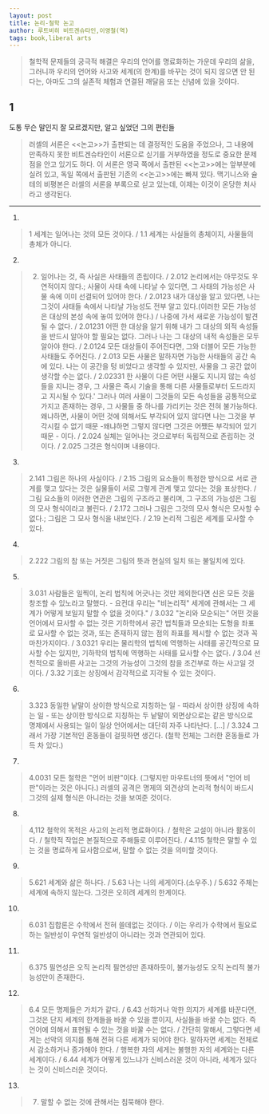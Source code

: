 ```yaml
---
layout: post
title: 논리-철학 논고
author: 루트비히 비트겐슈타인,이영철(역)
tags: book,liberal arts
---
```


> 철학적 문제들의 궁극적 해결은 우리의 언어를 명료화하는 가운데 우리의 삶을, 그러니까 우리의 언어와 사고와 세계(의 한계)를 바꾸는 것이 되지 않으면 안 된다는, 아마도 그의 실존적 체험과 연결된 깨달음 또는 신념에 있을 것이다.

## 1
도통 무슨 말인지 잘 모르겠지만, 알고 싶었던 그의 편린들

> 러셀의 서론은 <<논고>>가 출판되는 데 결정적인 도움을 주었으나, 그 내용에 만족하지 못한 비트겐슈타인이 서론으로 싣기를 거부하였을 정도로 중요한 문제점을 안고 있기도 하다. 이 서론은 영국 쪽에서 출판된 <<논고>>에는 앞부분에 실려 있고, 독일 쪽에서 출판된 기존의 <<논고>>에는 빠져 있다. 맥기니스와 슐테의 비평본은 러셀의 서론을 부록으로 싣고 있는데, 이제는 이것이 온당한 처사라고 생각된다.

- - -

1. 
> 1 세계는 일어나는 것의 모든 것이다. / 1.1 세계는 사실들의 총체이지, 사물들의 총체가 아니다.
 
2. 
> 2. 일어나는 것, 즉 사실은 사태들의 존립이다. / 2.012 논리에서는 아무것도 우연적이지 않다.; 사물이 사태 속에 나타날 수 있다면, 그 사태의 가능성은 사물 속에 이미 선결되어 있어야 한다. / 2.0123 내가 대상을 알고 있다면, 나는 그것이 사태들 속에서 나타날 가능성도 전부 알고 있다.(이러한 모든 가능성은 대상의 본성 속에 놓여 있어야 한다.) /  나중에 가서 새로운 가능성이 발견될 수 없다. / 2.01231 어떤 한 대상을 알기 위해 내가 그 대상의 외적 속성들을 반드시 알아야 할 필요는 없다. 그러나 나는 그 대상의 내적 속성들은 모두 알아야 한다. / 2.0124 모든 대상들이 주어진다면, 그와 더블어 모든 가능한 사태들도 주어진다. / 2.013 모든 사물은 말하자면 가능한 사태들의 공간 속에 있다. 나는 이 공간을 텅 비었다고 생각할 수 있지만, 사물을 그 공간 없이 생각할 수는 없다. / 2.02331 한 사물이 다른 어떤 사물도 지니지 않는 속성들을 지니는 경우, 그 사물은 즉시 기술을 통해 다른 사물들로부터 도드라지고 지시될 수 있다.' 그러나 여러 사물이 그것들의 모든 속성들을 공통적으로 가지고 존재하는 경우, 그 사물들 중 하나를 가리키는 것은 전혀 불가능하다. 왜냐하면, 사물이 어떤 것에 의해서도 부각되어 있지 않다면 나는 그것을 부각시킬 수 없기 때문 -왜냐하면 그렇지 않다면 그것은 어쨌든 부각되어 있기 때문 - 이다. / 2.024 실체는 일어나는 것으로부터 독립적으로 존립하는 것이다. / 2.025 그것은 형식이며 내용이다.

3. 
> 2.141 그림은 하나의 사실이다. / 2.15 그림의 요소들이 특정한 방식으로 서로 관게를 맺고 있다는 것은 실물들이 서로 그렇게 관계 맺고 있다는 것을 표상한다. / 그림 요소들의 이러한 연관은 그림의 구조라고 불리며, 그 구조의 가능성은 그림의 모사 형식이라고 불린다. / 2.172 그러나 그림은 그것의 모사 형식은 모사할 수 없다.; 그림은 그 모사 형식을 내보인다. / 2.19 논리적 그림은 세계를 모사할 수 있다.

4. 
> 2.222 그림의 참 또는 거짓은 그림의 뜻과 현실의 일치 또는 불일치에 있다.

5. 
> 3.031 사람들은 일찍이, 논리 법칙에 어긋나는 것만 제외한다면 신은 모든 것을 창조할 수 있노라고 말했다. - 요컨대 우리는 "비논리적" 세게에 관해서는 그 세계가 어떻게 보일지 말할 수 없을 것이다." / 3.032 "논리와 모순되는" 어떤 것을 언어에서 묘사할 수 없는 것은 기하학에서 공간 법칙들과 모순되는 도형을 좌표로 묘사할 수 없는 것과, 또는 존재하지 않는 점의 좌표를 제시할 수 없는 것과 꼭 마찬가지이다. / 3.0321 우리는 물리학의 법칙에 역행하는 사태를 공간적으로 묘사할 수는 있지만, 기하학의 법칙에 역행하는 사태를 묘사할 수는 없다. / 3.04 선천적으로 올바른 사고는 그것의 가능성이 그것의 참을 조건부로 하는 사고일 것이다. / 3.32 기호는 상징에서 감각적으로 지각될 수 있는 것이다.
 
6. 
> 3.323 동일한 낱말이 상이한 방식으로 지칭하는 일 - 따라서 상이한 상징에 속하는 일 - 또는 상이한 방식으로 지칭하는 두 낱말이 외면상으로는 같은 방식으로 명제에서 사용되는 일이 일상 언어에서는 대단히 자주 나타난다. [...] / 3.324 그래서 가장 기본적인 혼동들이 걸핏하면 생긴다. (철학 전체는 그러한 혼동들로 가득 차 있다.)

7. 
> 4.0031 모든 철학은 "언어 비판"이다. (그렇지만 마우트너의 뜻에서 "언어 비판"이라는 것은 아니다.) 러셀의 공격은 명제의 외견상의 논리적 형식이 바드시 그것의 실제 형식은 아니라는 것을 보여준 것이다.

8. 
> 4,112 철학의 목적은 사고의 논리적 명료화이다. / 철학은 교설이 아니라 활동이다. / 철학적 작업은 본질적으로 주해들로 이루어진다. / 4.115 철학은 말할 수 있는 것을 명료하게 묘사함으로써, 말할 수 없는 것을 의미할 것이다.

9. 
> 5.621 세계와 삶은 하나다. / 5.63 나는 나의 세게이다.(소우주.) / 5.632 주체는 세계에 속하지 않는다. 그것은 오히려 세계의 한계이다.

10. 
> 6.031 집합론은 수학에서 전혀 쓸데없는 것이다. / 이는 우리가 수학에서 필요로 하는 일반성이 우연적 일반성이 아니라는 것과 연관되어 있다.

11. 
> 6.375 필연성은 오직 논리적 필연성만 존재하듯이, 불가능성도 오직 논리적 불가능성만이 존재한다.

12. 
> 6.4 모든 명제들은 가치가 같다. / 6.43 선하거나 악한 의지가 세계를 바꾼다면, 그것은 단지 세계의 한계들을 바꿀 수 있을 뿐이지, 사실들을 바꿀 수는 없다. 즉 언어에 의해서 표현될 수 있는 것을 바꿀 수는 없다. / 간단히 말해서, 그렇다면 세게는 선악의 의지를 통해 전혀 다른 세계가 되어야 한다. 말하자면 세계는 전체로서 감소하거나 증가해야 한다. / 
행복한 자의 세게는 불행한 자의 세계와는 다른 세계이다. / 6.44 세계가 어떻게 있느냐가 신비스러운 것이 아니라, 세계가 있다는 것이 신비스러운 것이다.

13. 
> 7. 말할 수 없는 것에 관해서는 침묵해야 한다.

 

